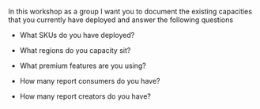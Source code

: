 In this workshop as a group I want you to document the existing capacities that you currently have deployed and answer the following questions

- What SKUs do you have deployed?

-	What regions do you capacity sit?

-	What premium features are you using?

-	How many report consumers do you have?

-	How many report creators do you have?
